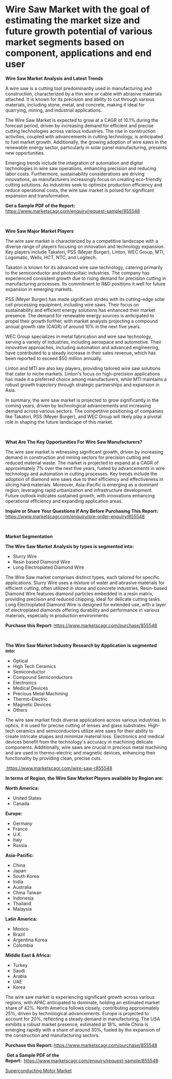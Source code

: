 <p><h1>Wire Saw Market with the goal of estimating the market size and future growth potential of various market segments based on component, applications and end user</h1></p><p><strong>Wire Saw Market Analysis and Latest Trends</strong></p>
<p><p>A wire saw is a cutting tool predominantly used in manufacturing and construction, characterized by a thin wire or cable with abrasive materials attached. It is known for its precision and ability to cut through various materials, including stone, metal, and concrete, making it ideal for quarrying, mining, and industrial applications.</p><p>The Wire Saw Market is expected to grow at a CAGR of 10.1% during the forecast period, driven by increasing demand for efficient and precise cutting technologies across various industries. The rise in construction activities, coupled with advancements in cutting technology, is anticipated to fuel market growth. Additionally, the growing adoption of wire saws in the renewable energy sector, particularly in solar panel manufacturing, presents new opportunities.</p><p>Emerging trends include the integration of automation and digital technologies in wire saw operations, enhancing precision and reducing labor costs. Furthermore, sustainability considerations are driving innovations, as manufacturers increasingly focus on creating eco-friendly cutting solutions. As industries seek to optimize production efficiency and reduce operational costs, the wire saw market is poised for significant expansion and transformation.</p></p>
<p><strong>Get a Sample PDF of the Report:&nbsp;</strong> <a href="https://www.marketscagr.com/enquiry/request-sample/855548?utm_campaign=2483&utm_medium=2&utm_source=Github&utm_content=ia&utm_term=10042025&utm_id=wire-saw">https://www.marketscagr.com/enquiry/request-sample/855548</a></p>
<p>&nbsp;</p>
<p><strong>Wire Saw Major Market Players</strong></p>
<p><p>The wire saw market is characterized by a competitive landscape with a diverse range of players focusing on innovation and technology expansion. Key players include Takatori, PSS (Meyer Burger), Linton, WEC Group, MTI, Logomatic, Wells, HCT, NTC, and Logitech.</p><p>Takatori is known for its advanced wire saw technology, catering primarily to the semiconductor and photovoltaic industries. The company has experienced consistent growth due to rising demand for precision cutting in manufacturing processes. Its commitment to R&D positions it well for future expansion in emerging markets.</p><p>PSS (Meyer Burger) has made significant strides with its cutting-edge solar cell processing equipment, including wire saws. Their focus on sustainability and efficient energy solutions has enhanced their market presence. The demand for renewable energy sources is anticipated to propel their growth further, with market analysts projecting a compound annual growth rate (CAGR) of around 10% in the next five years.</p><p>WEC Group specializes in metal fabrication and wire saw technology, serving a variety of industries, including aerospace and automotive. Their innovative approaches, including automation and advanced engineering, have contributed to a steady increase in their sales revenue, which has been reported to exceed $50 million annually.</p><p>Linton and MTI are also key players, providing tailored wire saw solutions that cater to niche markets. Linton's focus on high-precision applications has made it a preferred choice among manufacturers, while MTI maintains a robust growth trajectory through strategic partnerships and expansion in Asia.</p><p>In summary, the wire saw market is projected to grow significantly in the coming years, driven by technological advancements and increasing demand across various sectors. The competitive positioning of companies like Takatori, PSS (Meyer Burger), and WEC Group will likely play a pivotal role in shaping the future landscape of this market.</p></p>
<p>&nbsp;</p>
<p><strong>What Are The Key Opportunities For Wire Saw Manufacturers?</strong></p>
<p><p>The wire saw market is witnessing significant growth, driven by increasing demand in construction and mining sectors for precision cutting and reduced material waste. The market is projected to expand at a CAGR of approximately 7% over the next five years, fueled by advancements in wire technology and automation in cutting processes. Key trends include the adoption of diamond wire saws due to their efficiency and effectiveness in slicing hard materials. Moreover, Asia-Pacific is emerging as a dominant region, leveraging rapid urbanization and infrastructure development. Future outlook indicates sustained growth, with innovations enhancing operational efficiency and expanding application areas.</p></p>
<p><strong>Inquire or Share Your Questions If Any Before Purchasing This Report:</strong> <a href="https://www.marketscagr.com/enquiry/pre-order-enquiry/855548?utm_campaign=2483&utm_medium=2&utm_source=Github&utm_content=ia&utm_term=10042025&utm_id=wire-saw">https://www.marketscagr.com/enquiry/pre-order-enquiry/855548</a></p>
<p>&nbsp;</p>
<p><strong>Market Segmentation</strong></p>
<p><strong>The Wire Saw Market Analysis by types is segmented into:</strong></p>
<p><ul><li>Slurry Wire</li><li>Resin based Diamond Wire</li><li>Long Electroplated Diamond Wire</li></ul></p>
<p><p>The Wire Saw market comprises distinct types, each tailored for specific applications. Slurry Wire uses a mixture of water and abrasive materials for efficient cutting, often utilized in stone and concrete industries. Resin-based Diamond Wire features diamond particles embedded in a resin matrix, providing precision and reduced chipping, ideal for delicate cutting tasks. Long Electroplated Diamond Wire is designed for extended use, with a layer of electroplated diamonds offering durability and performance in various materials, especially in production environments.</p></p>
<p><strong>Purchase this Report:&nbsp;</strong><a href="https://www.marketscagr.com/purchase/855548?utm_campaign=2483&utm_medium=2&utm_source=Github&utm_content=ia&utm_term=10042025&utm_id=wire-saw">https://www.marketscagr.com/purchase/855548</a></p>
<p>&nbsp;</p>
<p><strong>The Wire Saw Market Industry Research by Application is segmented into:</strong></p>
<p><ul><li>Optical</li><li>High Tech Ceramics</li><li>Semiconductor</li><li>Compound Semiconductors</li><li>Electronics</li><li>Medical Devices</li><li>Precious Metal Machining</li><li>Thermo-Electric</li><li>Magnetic Devices</li><li>Others</li></ul></p>
<p><p>The wire saw market finds diverse applications across various industries. In optics, it is used for precise cutting of lenses and glass substrates. High-tech ceramics and semiconductors utilize wire saws for their ability to create intricate shapes and minimize material loss. Electronics and medical devices benefit from the technology's accuracy in machining delicate components. Additionally, wire saws are crucial in precious metal machining and are used in thermo-electric and magnetic devices, enhancing their functionality by providing clean, precise cuts.</p></p>
<p><a href="https://www.marketscagr.com/wire-saw-r855548?utm_campaign=2483&utm_medium=2&utm_source=Github&utm_content=ia&utm_term=10042025&utm_id=wire-saw">&nbsp;https://www.marketscagr.com/wire-saw-r855548</a></p>
<p><strong>In terms of Region, the Wire Saw Market Players available by Region are:</strong></p>
<p>
    <p> <strong> North America: </strong>
        <ul>
            <li>United States</li>
            <li>Canada</li>
        </ul>
        </p> 
    <p> <strong> Europe: </strong>
        <ul>
            <li>Germany</li>
            <li>France</li>
            <li>U.K.</li>
            <li>Italy</li>
            <li>Russia</li>
        </ul>
        </p> 
    <p> <strong> Asia-Pacific: </strong>
        <ul>
            <li>China</li>
            <li>Japan</li>
            <li>South Korea</li>
            <li>India</li>
            <li>Australia</li>
            <li>China Taiwan</li>
            <li>Indonesia</li>
            <li>Thailand</li>
            <li>Malaysia</li>
        </ul>
        </p> 
    <p> <strong> Latin America: </strong>
        <ul>
            <li>Mexico</li>
            <li>Brazil</li>
            <li>Argentina Korea</li>
            <li>Colombia</li>
        </ul>
        </p> 
    <p> <strong> Middle East & Africa: </strong>
        <ul>
            <li>Turkey</li>
            <li>Saudi</li>
            <li>Arabia</li>
            <li>UAE</li>
            <li>Korea</li>
        </ul>
    </p>
    </p>
<p><p>The wire saw market is experiencing significant growth across various regions, with APAC anticipated to dominate, holding an estimated market share of 42%. North America follows closely, contributing approximately 25%, driven by technological advancements. Europe is projected to account for 20%, reflecting a steady demand in manufacturing. The USA exhibits a robust market presence, estimated at 18%, while China is emerging rapidly with a share of around 30%, fueled by the expansion of the construction and manufacturing sectors.</p></p>
<p><strong>Purchase this Report: </strong><a href="https://www.marketscagr.com/purchase/855548?utm_campaign=2483&utm_medium=2&utm_source=Github&utm_content=ia&utm_term=10042025&utm_id=wire-saw">https://www.marketscagr.com/purchase/855548</a></p>
<p>&nbsp;<strong>Get a Sample PDF of the Report:&nbsp;&nbsp;</strong><a href="https://www.marketscagr.com/enquiry/request-sample/855548?utm_campaign=2483&utm_medium=2&utm_source=Github&utm_content=ia&utm_term=10042025&utm_id=wire-saw">https://www.marketscagr.com/enquiry/request-sample/855548</a></p>
<p><strong></strong></p>
<p><p><a href="https://github.com/sapsaidamary/Market-Research-Report-List-1/blob/main/superconducting-motor-market.md?utm_campaign=2483&utm_medium=2&utm_source=Github&utm_content=ia&utm_term=10042025&utm_id=wire-saw">Superconducting Motor Market</a></p></p>